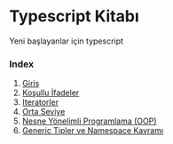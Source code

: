 # Typescript Kitabı
Yeni başlayanlar için typescript

### Index
1.  [Giriş](/start/index.md)
2.  [Koşullu İfadeler]()
3.  [Iteratorler]()
4.  [Orta Seviye]()
5.  [Nesne Yönelimli Programlama (OOP)]()
6.  [Generic Tipler ve Namespace Kavramı]()

